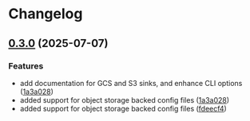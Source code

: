 # Changelog

## [0.3.0](https://github.com/kwojtasinski/Mimicry/compare/0.2.1...v0.3.0) (2025-07-07)


### Features

* add documentation for GCS and S3 sinks, and enhance CLI options ([1a3a028](https://github.com/kwojtasinski/Mimicry/commit/1a3a02882e102d763042121991a1a052f6eb4897))
* added support for object storage backed config files ([1a3a028](https://github.com/kwojtasinski/Mimicry/commit/1a3a02882e102d763042121991a1a052f6eb4897))
* added support for object storage backed config files ([fdeecf4](https://github.com/kwojtasinski/Mimicry/commit/fdeecf446ae43a18a5290c1daaf541d1ccb2ae48))
